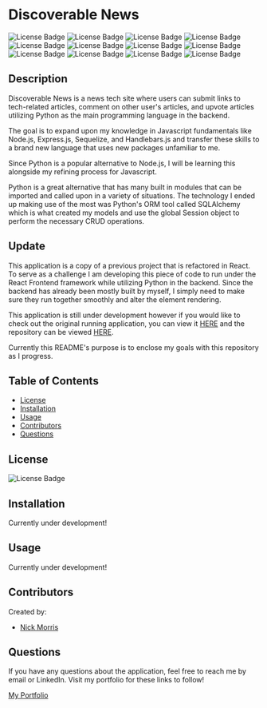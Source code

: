 # Discoverable News

![License Badge](https://img.shields.io/badge/Flask-000000?style=for-the-badge&logo=flask&logoColor=white)
![License Badge](https://img.shields.io/badge/MySQL-00000F?style=for-the-badge&logo=mysql&logoColor=white)
![License Badge](https://img.shields.io/badge/SQLAlchemy-red?style=for-the-badge&)
![License Badge](https://img.shields.io/badge/pymysql-informational?style=for-the-badge&)
![License Badge](https://img.shields.io/badge/Python-3776AB?style=for-the-badge&logo=python&logoColor=white)
![License Badge](https://img.shields.io/badge/Pip-3776AB?style=for-the-badge&logo=python&logoColor=white)
![License Badge](https://img.shields.io/badge/Jinja-white?style=for-the-badge&logo=python&logoColor=red)
![License Badge](https://img.shields.io/badge/BCrypt-FFFFFF?style=for-the-badge)
![License Badge](https://img.shields.io/badge/-.ENV-ECD53F?style=for-the-badge&logo=.env&syle=flat&logoColor=white)
![License Badge](https://img.shields.io/badge/-Javascript-F7DF1E?style=for-the-badge&logo=Javascript&syle=flat&logoColor=white)
![License Badge](https://img.shields.io/badge/-ReactJs-61DAFB?logo=react&logoColor=white&style=for-the-badge)
![License Badge](https://img.shields.io/badge/-Heroku-430098?style=for-the-badge&logo=heroku&style=flat&logoColor=white)

## Description

Discoverable News is a news tech site where users can submit links to tech-related articles, comment on other user's articles, and upvote articles utilizing Python as the main programming language in the backend.

The goal is to expand upon my knowledge in Javascript fundamentals like Node.js, Express.js, Sequelize, and Handlebars.js and transfer these skills to a brand new language that uses new packages unfamiliar to me.

Since Python is a popular alternative to Node.js, I will be learning this alongside my refining process for Javascript.

Python is a great alternative that has many built in modules that can be imported and called upon in a variety of situations. The technology I ended up making use of the most was Python's ORM tool called SQLAlchemy which is what created my models and use the global Session object to perform the necessary CRUD operations.

## Update

This application is a copy of a previous project that is refactored in React. To serve as a challenge I am developing this piece of code to run under the React Frontend framework while utilizing Python in the backend. Since the backend has already been mostly built by myself, I simply need to make sure they run together smoothly and alter the element rendering.

This application is still under development however if you would like to check out the original running application, you can view it [HERE](https://news-tech.herokuapp.com/) and the repository can be viewed [HERE](https://github.com/Morralytics/News-Feed).

Currently this README's purpose is to enclose my goals with this repository as I progress.

## Table of Contents

- [License](#license)
- [Installation](#installation)
- [Usage](#usage)
- [Contributors](#contributors)
- [Questions](#questions)

## License
![License Badge](https://shields.io/badge/license-MIT-green) 

## Installation

Currently under development!

## Usage

Currently under development!


## Contributors
Created by: 
- <a href="https://github.com/Morralytics"> Nick Morris </a>    

## Questions
If you have any questions about the application, feel free to reach me by email or LinkedIn. Visit my portfolio for these links to follow!

[My Portfolio](https://morralyticsportfolio.netlify.app/)
